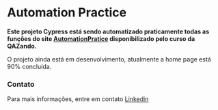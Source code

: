 # **Automation Practice**

**Este projeto Cypress está sendo automatizado praticamente todas as funções do site <a href="https://automationpratice.com.br/">AutomationPratice</a> disponibilizado pelo curso da QAZando.**


O projeto ainda está em desenvolvimento, atualmente a home page está 90% concluída.


### Contato

Para mais informações, entre em contato <a href="https://www.linkedin.com/in/arthurvieiramachado51/">Linkedin</a>
